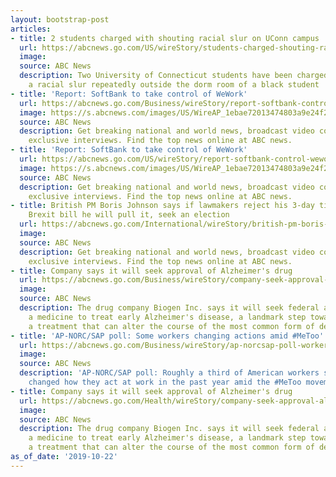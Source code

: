```yaml
---
layout: bootstrap-post
articles:
- title: 2 students charged with shouting racial slur on UConn campus
  url: https://abcnews.go.com/US/wireStory/students-charged-shouting-racial-slur-uconn-campus-66440999
  image: 
  source: ABC News
  description: Two University of Connecticut students have been charged after shouting
    a racial slur repeatedly outside the dorm room of a black student
- title: 'Report: SoftBank to take control of WeWork'
  url: https://abcnews.go.com/Business/wireStory/report-softbank-control-wework-66440686
  image: https://s.abcnews.com/images/US/WireAP_1ebae72013474803a9e24f2dd7e6023f_16x9_992.jpg
  source: ABC News
  description: Get breaking national and world news, broadcast video coverage, and
    exclusive interviews. Find the top news online at ABC news.
- title: 'Report: SoftBank to take control of WeWork'
  url: https://abcnews.go.com/US/wireStory/report-softbank-control-wework-66440674
  image: https://s.abcnews.com/images/US/WireAP_1ebae72013474803a9e24f2dd7e6023f_16x9_992.jpg
  source: ABC News
  description: Get breaking national and world news, broadcast video coverage, and
    exclusive interviews. Find the top news online at ABC news.
- title: British PM Boris Johnson says if lawmakers reject his 3-day timetable for
    Brexit bill he will pull it, seek an election
  url: https://abcnews.go.com/International/wireStory/british-pm-boris-johnson-lawmakers-reject-day-timetable-66440374
  image: 
  source: ABC News
  description: Get breaking national and world news, broadcast video coverage, and
    exclusive interviews. Find the top news online at ABC news.
- title: Company says it will seek approval of Alzheimer's drug
  url: https://abcnews.go.com/Business/wireStory/company-seek-approval-alzheimers-drug-66440082
  image: 
  source: ABC News
  description: The drug company Biogen Inc. says it will seek federal approval for
    a medicine to treat early Alzheimer's disease, a landmark step toward finding
    a treatment that can alter the course of the most common form of dementia
- title: 'AP-NORC/SAP poll: Some workers changing actions amid #MeToo'
  url: https://abcnews.go.com/Business/wireStory/ap-norcsap-poll-workers-changing-actions-amid-metoo-66440079
  image: 
  source: ABC News
  description: 'AP-NORC/SAP poll: Roughly a third of American workers say they''ve
    changed how they act at work in the past year amid the #MeToo movement'
- title: Company says it will seek approval of Alzheimer's drug
  url: https://abcnews.go.com/Health/wireStory/company-seek-approval-alzheimers-drug-66440081
  image: 
  source: ABC News
  description: The drug company Biogen Inc. says it will seek federal approval for
    a medicine to treat early Alzheimer's disease, a landmark step toward finding
    a treatment that can alter the course of the most common form of dementia
as_of_date: '2019-10-22'
---
```



